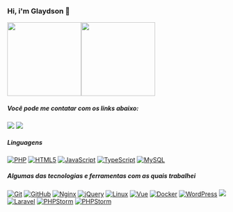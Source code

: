 ### Hi, i'm Glaydson 👋

<div align="center" style="display: flex;">
  <img height="170em" src="https://github-readme-stats.vercel.app/api?username=mrglaydson&show_icons=true&theme=dracula&include_all_commits=false&count_private=true"/>	  
  <img height="170em" src="https://github-readme-stats.vercel.app/api/top-langs/?username=mrglaydson&layout=compact&langs_count=7&theme=dracula"/>
</div>

##### Você pode me contatar com os links abaixo:

<div>  
  <a href = "mailto:glaydson012@gmail.com"><img src="https://img.shields.io/badge/-Gmail-%23333?style=for-the-badge&logo=gmail&logoColor=white" target="_blank"></a>
  <a href="https://www.linkedin.com/in//glaydson-rodrigues-81b437147/" target="_blank"><img src="https://img.shields.io/badge/-LinkedIn-%230077B5?style=for-the-badge&logo=linkedin&logoColor=white" target="_blank"></a> 

</div>

  
##### Linguagens
<div><a target="_blank" rel="noopener noreferrer" href="https://camo.githubusercontent.com/8ad569ab8b94379adc7d961a49c102451299c64d6929b0587a553db5e55d9888/68747470733a2f2f696d672e736869656c64732e696f2f62616467652f2d5048502d3030303030303f7374796c653d666c6174266c6f676f3d706870"><img src="https://camo.githubusercontent.com/8ad569ab8b94379adc7d961a49c102451299c64d6929b0587a553db5e55d9888/68747470733a2f2f696d672e736869656c64732e696f2f62616467652f2d5048502d3030303030303f7374796c653d666c6174266c6f676f3d706870" alt="PHP" data-canonical-src="https://img.shields.io/badge/-PHP-000000?style=flat&amp;logo=php" style="max-width: 100%;"></a>
<a target="_blank" rel="noopener noreferrer" href="https://camo.githubusercontent.com/3fd58db04ae96181db91ff9cee08bca4ca6db9db8dd38f2063f26781eaeb67e4/68747470733a2f2f696d672e736869656c64732e696f2f62616467652f2d48544d4c352d3030303030303f7374796c653d666c6174266c6f676f3d68746d6c35"><img src="https://camo.githubusercontent.com/3fd58db04ae96181db91ff9cee08bca4ca6db9db8dd38f2063f26781eaeb67e4/68747470733a2f2f696d672e736869656c64732e696f2f62616467652f2d48544d4c352d3030303030303f7374796c653d666c6174266c6f676f3d68746d6c35" alt="HTML5" data-canonical-src="https://img.shields.io/badge/-HTML5-000000?style=flat&amp;logo=html5" style="max-width: 100%;"></a>
<a target="_blank" rel="noopener noreferrer" href="https://camo.githubusercontent.com/ddbeaac0298ab7864fff9ed11ff78cc48623e4ff75b6ba770ceeb80fb2aa9685/68747470733a2f2f696d672e736869656c64732e696f2f62616467652f2d4a6176615363726970742d3030303030303f7374796c653d666c6174266c6f676f3d6a617661736372697074"><img src="https://camo.githubusercontent.com/ddbeaac0298ab7864fff9ed11ff78cc48623e4ff75b6ba770ceeb80fb2aa9685/68747470733a2f2f696d672e736869656c64732e696f2f62616467652f2d4a6176615363726970742d3030303030303f7374796c653d666c6174266c6f676f3d6a617661736372697074" alt="JavaScript" data-canonical-src="https://img.shields.io/badge/-JavaScript-000000?style=flat&amp;logo=javascript" style="max-width: 100%;"></a>
<a target="_blank" rel="noopener noreferrer" href="https://camo.githubusercontent.com/e558e6bbb42a26cff82adc321b07018cc7d587cd38103f1edbf96fb69a518127/68747470733a2f2f696d672e736869656c64732e696f2f62616467652f2d547970655363726970742d3030303030303f7374796c653d666c6174266c6f676f3d74797065736372697074"><img src="https://camo.githubusercontent.com/e558e6bbb42a26cff82adc321b07018cc7d587cd38103f1edbf96fb69a518127/68747470733a2f2f696d672e736869656c64732e696f2f62616467652f2d547970655363726970742d3030303030303f7374796c653d666c6174266c6f676f3d74797065736372697074" alt="TypeScript" data-canonical-src="https://img.shields.io/badge/-TypeScript-000000?style=flat&amp;logo=typescript" style="max-width: 100%;"></a>
<a target="_blank" rel="noopener noreferrer" href="https://camo.githubusercontent.com/63fef2c7b5d2034736837289e27ff15ed40610663f888abdb936310e4fb6468b/68747470733a2f2f696d672e736869656c64732e696f2f62616467652f2d4d5953514c2d3030303030303f7374796c653d666c6174266c6f676f3d6d7973716c"><img src="https://camo.githubusercontent.com/63fef2c7b5d2034736837289e27ff15ed40610663f888abdb936310e4fb6468b/68747470733a2f2f696d672e736869656c64732e696f2f62616467652f2d4d5953514c2d3030303030303f7374796c653d666c6174266c6f676f3d6d7973716c" alt="MySQL" data-canonical-src="https://img.shields.io/badge/-MYSQL-000000?style=flat&amp;logo=mysql" style="max-width: 100%;"></a>
	</div>
 

##### Algumas das tecnologias e ferramentas com as quais trabalhei
	
<a target="_blank" rel="noopener noreferrer" href="https://camo.githubusercontent.com/357e3eb36c760ef3e46a978fabb3abfae3ae27d8966d50ff9569a4a77ade5a8c/68747470733a2f2f696d672e736869656c64732e696f2f62616467652f2d4769742d3232323232323f7374796c653d666c6174266c6f676f3d676974266c6f676f436f6c6f723d463035303332"><img src="https://camo.githubusercontent.com/357e3eb36c760ef3e46a978fabb3abfae3ae27d8966d50ff9569a4a77ade5a8c/68747470733a2f2f696d672e736869656c64732e696f2f62616467652f2d4769742d3232323232323f7374796c653d666c6174266c6f676f3d676974266c6f676f436f6c6f723d463035303332" alt="Git" data-canonical-src="https://img.shields.io/badge/-Git-222222?style=flat&amp;logo=git&amp;logoColor=F05032" style="max-width: 100%;"></a>
<a target="_blank" rel="noopener noreferrer" href="https://camo.githubusercontent.com/9c92b802afe3dd3ef50be8f07a0c63f9bedc01730645d1643ca5d1322498ebfa/68747470733a2f2f696d672e736869656c64732e696f2f62616467652f2d4769744875622d3232323232323f7374796c653d666c6174266c6f676f3d676974687562266c6f676f436f6c6f723d313831373137"><img src="https://camo.githubusercontent.com/9c92b802afe3dd3ef50be8f07a0c63f9bedc01730645d1643ca5d1322498ebfa/68747470733a2f2f696d672e736869656c64732e696f2f62616467652f2d4769744875622d3232323232323f7374796c653d666c6174266c6f676f3d676974687562266c6f676f436f6c6f723d313831373137" alt="GitHub" data-canonical-src="https://img.shields.io/badge/-GitHub-222222?style=flat&amp;logo=github&amp;logoColor=181717" style="max-width: 100%;"></a>
<a target="_blank" rel="noopener noreferrer" href="https://camo.githubusercontent.com/0be19545c55ff5f5346a26f7bbca311b57833572c0b3e0a9bbda26478f9b1617/68747470733a2f2f696d672e736869656c64732e696f2f62616467652f2d4e67696e782d3232323232323f7374796c653d666c6174266c6f676f3d4e67696e78266c6f676f436f6c6f723d7768697465266c6f676f436f6c6f723d303035324343"><img src="https://camo.githubusercontent.com/0be19545c55ff5f5346a26f7bbca311b57833572c0b3e0a9bbda26478f9b1617/68747470733a2f2f696d672e736869656c64732e696f2f62616467652f2d4e67696e782d3232323232323f7374796c653d666c6174266c6f676f3d4e67696e78266c6f676f436f6c6f723d7768697465266c6f676f436f6c6f723d303035324343" alt="Nginx" data-canonical-src="https://img.shields.io/badge/-Nginx-222222?style=flat&amp;logo=Nginx&amp;logoColor=white&amp;logoColor=0052CC" style="max-width: 100%;"></a>
<a target="_blank" rel="noopener noreferrer" href="https://camo.githubusercontent.com/46849fd58c949c7e01ce0a36712f2252b39a72c43e7bc6cab400c576f605b089/68747470733a2f2f696d672e736869656c64732e696f2f62616467652f2d6a51756572792d3232323232323f7374796c653d666c6174266c6f676f3d6a5175657279266c6f676f436f6c6f723d303736394144"><img src="https://camo.githubusercontent.com/46849fd58c949c7e01ce0a36712f2252b39a72c43e7bc6cab400c576f605b089/68747470733a2f2f696d672e736869656c64732e696f2f62616467652f2d6a51756572792d3232323232323f7374796c653d666c6174266c6f676f3d6a5175657279266c6f676f436f6c6f723d303736394144" alt="jQuery" data-canonical-src="https://img.shields.io/badge/-jQuery-222222?style=flat&amp;logo=jQuery&amp;logoColor=0769AD" style="max-width: 100%;"></a>
<a target="_blank" rel="noopener noreferrer" href="https://camo.githubusercontent.com/03c392221fa55a91d9ae56c17093635c5e6f4d51a92637bf07cdd6ab9111be6c/68747470733a2f2f696d672e736869656c64732e696f2f62616467652f2d4c696e75782d3232323232323f7374796c653d666c6174266c6f676f3d6c696e7578266c6f676f436f6c6f723d464343363234"><img src="https://camo.githubusercontent.com/03c392221fa55a91d9ae56c17093635c5e6f4d51a92637bf07cdd6ab9111be6c/68747470733a2f2f696d672e736869656c64732e696f2f62616467652f2d4c696e75782d3232323232323f7374796c653d666c6174266c6f676f3d6c696e7578266c6f676f436f6c6f723d464343363234" alt="Linux" data-canonical-src="https://img.shields.io/badge/-Linux-222222?style=flat&amp;logo=linux&amp;logoColor=FCC624" style="max-width: 100%;"></a>
<a target="_blank" rel="noopener noreferrer" href="https://camo.githubusercontent.com/3fa55e4356c690b288d628f43f86092c1c0bed35d95af3be18c3f36efe538c88/68747470733a2f2f696d672e736869656c64732e696f2f62616467652f2d5675652d3232323232323f7374796c653d666c6174266c6f676f3d5675654a53266c6f676f436f6c6f723d363144414642"><img src="https://camo.githubusercontent.com/3fa55e4356c690b288d628f43f86092c1c0bed35d95af3be18c3f36efe538c88/68747470733a2f2f696d672e736869656c64732e696f2f62616467652f2d5675652d3232323232323f7374796c653d666c6174266c6f676f3d5675654a53266c6f676f436f6c6f723d363144414642" alt="Vue" data-canonical-src="https://img.shields.io/badge/-Vue-222222?style=flat&amp;logo=Vue&amp;logoColor=61DAFB" style="max-width: 100%;"></a>
<a target="_blank" rel="noopener noreferrer" href="https://camo.githubusercontent.com/49345fe36815a1664e590db38fcea5ab86027ada4dbc4d8db7f7c93d532cd4f8/68747470733a2f2f696d672e736869656c64732e696f2f62616467652f2d446f636b65722d3232323232323f7374796c653d666c6174266c6f676f3d446f636b6572266c6f676f436f6c6f723d313537354639"><img src="https://camo.githubusercontent.com/49345fe36815a1664e590db38fcea5ab86027ada4dbc4d8db7f7c93d532cd4f8/68747470733a2f2f696d672e736869656c64732e696f2f62616467652f2d446f636b65722d3232323232323f7374796c653d666c6174266c6f676f3d446f636b6572266c6f676f436f6c6f723d313537354639" alt="Docker" data-canonical-src="https://img.shields.io/badge/-Docker-222222?style=flat&amp;logo=Docker&amp;logoColor=1575F9" style="max-width: 100%;"></a>
<a target="_blank" rel="noopener noreferrer" href="https://camo.githubusercontent.com/79bac243f72a7ca9b9868fad39ae4ad2fac0fd844e2a79c5df3f828046a4f67a/68747470733a2f2f696d672e736869656c64732e696f2f62616467652f2d576f726450726573732d3232323232323f7374796c653d666c6174266c6f676f3d576f72645072657373266c6f676f436f6c6f723d313537354639"><img src="https://camo.githubusercontent.com/79bac243f72a7ca9b9868fad39ae4ad2fac0fd844e2a79c5df3f828046a4f67a/68747470733a2f2f696d672e736869656c64732e696f2f62616467652f2d576f726450726573732d3232323232323f7374796c653d666c6174266c6f676f3d576f72645072657373266c6f676f436f6c6f723d313537354639" alt="WordPress" data-canonical-src="https://img.shields.io/badge/-WordPress-222222?style=flat&amp;logo=WordPress&amp;logoColor=1575F9" style="max-width: 100%;"></a>
<a target="_blank" rel="noopener noreferrer" href="https://camo.githubusercontent.com/79bac243f72a7ca9b9868fad39ae4ad2fac0fd844e2a79c5df3f828046a4f67a/68747470733a2f2f696d672e736869656c64732e696f2f62616467652f2d576f726450726573732d3232323232323f7374796c653d666c6174266c6f676f3d576f72645072657373266c6f676f436f6c6f723d313537354639"><img src="https://img.shields.io/badge/-WooCommerce-222222?style=flat&amp;logo=Woo" style="max-width: 100%;"></a>
<a target="_blank" rel="noopener noreferrer" href="https://camo.githubusercontent.com/2b58987153e2c00962fbcaf8523129c55052b725bfe47988d98218cf24b14453/68747470733a2f2f696d672e736869656c64732e696f2f62616467652f2d4c61726176656c2d3232323232323f7374796c653d666c6174266c6f676f3d4c61726176656c266c6f676f436f6c6f723d726564"><img src="https://camo.githubusercontent.com/2b58987153e2c00962fbcaf8523129c55052b725bfe47988d98218cf24b14453/68747470733a2f2f696d672e736869656c64732e696f2f62616467652f2d4c61726176656c2d3232323232323f7374796c653d666c6174266c6f676f3d4c61726176656c266c6f676f436f6c6f723d726564" alt="Laravel" data-canonical-src="https://img.shields.io/badge/-Laravel-222222?style=flat&amp;logo=Laravel&amp;logoColor=red" style="max-width: 100%;"></a>
<a target="_blank" rel="noopener noreferrer" href="https://camo.githubusercontent.com/917274b68a57fbb2486ae7843a0a7119b9fafba9bbf072eb76719faa9aa29a1d/68747470733a2f2f696d672e736869656c64732e696f2f62616467652f2d50485053746f726d2d3232323232323f7374796c653d666c6174266c6f676f3d50485053746f726d266c6f676f436f6c6f723d707572706c65"><img alt="PHPStorm" src="https://img.shields.io/badge/-MySQL-222222?style=flat&amp;logo=mysql&amp;" style="max-width: 100%;"></a>
<a target="_blank" rel="noopener noreferrer" href="https://camo.githubusercontent.com/917274b68a57fbb2486ae7843a0a7119b9fafba9bbf072eb76719faa9aa29a1d/68747470733a2f2f696d672e736869656c64732e696f2f62616467652f2d50485053746f726d2d3232323232323f7374796c653d666c6174266c6f676f3d50485053746f726d266c6f676f436f6c6f723d707572706c65"><img src="https://camo.githubusercontent.com/917274b68a57fbb2486ae7843a0a7119b9fafba9bbf072eb76719faa9aa29a1d/68747470733a2f2f696d672e736869656c64732e696f2f62616467652f2d50485053746f726d2d3232323232323f7374796c653d666c6174266c6f676f3d50485053746f726d266c6f676f436f6c6f723d707572706c65" alt="PHPStorm" data-canonical-src="https://img.shields.io/badge/-PHPStorm-222222?style=flat&amp;logo=PHPStorm&amp;logoColor=purple" style="max-width: 100%;"></a>
 

<!--
![Snake animation](https://github.com/rafaballerini/rafaballerini/blob/output/github-contribution-grid-snake.svg)
**mrglaydson/mrglaydson** is a ✨ _special_ ✨ repository because its `README.md` (this file) appears on your GitHub profile.

Here are some ideas to get you started:

- 🔭 I’m currently working on ...
- 🌱 I’m currently learning ...
- 👯 I’m looking to collaborate on ...
- 🤔 I’m looking for help with ...
- 💬 Ask me about ...
- 📫 How to reach me: ...
- 😄 Pronouns: ...
- ⚡ Fun fact: ...
-->
